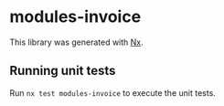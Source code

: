 # modules-invoice

This library was generated with [Nx](https://nx.dev).

## Running unit tests

Run `nx test modules-invoice` to execute the unit tests.
